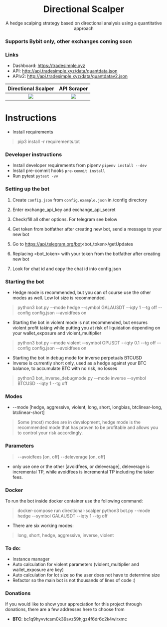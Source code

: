 <h1 align="center">Directional Scalper</h1>
<p align="center">
A hedge scalping strategy based on directional analysis using a quantitative approach<br>
</p>


### Supports Bybit only, other exchanges coming soon

### Links
* Dashboard: https://tradesimple.xyz
* API: http://api.tradesimple.xyz/data/quantdata.json
* APIv2: http://api.tradesimple.xyz/data/quantdatav2.json

Directional Scalper        |  API Scraper
:-------------------------:|:-------------------------:
![](https://github.com/donewiththedollar/directional-scalper/blob/main/directional-scalper.gif)  |  ![](https://github.com/donewiththedollar/directional-scalper/blob/main/scraper.gif)

# Instructions
* Install requirements
> pip3 install -r requirements.txt

### Developer instructions
- Install developer requirements from pipenv `pipenv install --dev`
- Install pre-commit hooks `pre-commit install`
- Run pytest `pytest -vv`

### Setting up the bot
 1. Create `config.json` from `config.example.json` in /config directory
 2. Enter exchange_api_key and exchange_api_secret
 3. Check/fill all other options. For telegram see below

 1. Get token from botfather after creating new bot, send a message to your new bot
 2. Go to https://api.telegram.org/bot<bot_token>/getUpdates
 3. Replacing <bot_token> with your token from the botfather after creating new bot
 4. Look for chat id and copy the chat id into config.json

### Starting the bot
* Hedge mode is recommended, but you can of course use the other modes as well. Low lot size is recommended.
> python3 bot.py --mode hedge --symbol GALAUSDT --iqty 1 --tg off --config config.json --avoidfees on
* Starting the bot in violent mode is not recommended, but ensures violent profit taking while putting you at risk of liquidation depending on your wallet_exposure and violent_multiplier
> python3 bot.py --mode violent --symbol OPUSDT --iqty 0.1 --tg off --config config.json --avoidfees on

* Starting the bot in debug mode for inverse perpetuals BTCUSD
* Inverse is currently short only, used as a hedge against your BTC balance, to accumulate BTC with no risk, no losses
> python3 bot_inverse_debugmode.py --mode inverse --symbol BTCUSD --iqty 1 --tg off

### Modes
* --mode [hedge, aggressive, violent, long, short, longbias, btclinear-long, btclinear-short]
> Some (most) modes are in development, hedge mode is the recommended mode that has proven to be profitable and allows you to control your risk accordingly.

### Parameters
> --avoidfees [on, off]
> --deleverage [on, off]
* only use one or the other [avoidfees, or deleverage], deleverage is incremental TP, while avoidfees is incremental TP including the taker fees.


### Docker
To run the bot inside docker container use the following command:
> docker-compose run directional-scalper python3 bot.py --mode hedge --symbol GALAUSDT --iqty 1 --tg off

* There are six working modes:
> long, short, hedge, aggressive, inverse, violent

### To do:
* Instance manager
* Auto calculation for violent parameters (violent_multiplier and wallet_exposure are key)
* Auto calculation for lot size so the user does not have to determine size
* Refactor so the main bot is not thousands of lines of code :)


### Donations
If you would like to show your appreciation for this project through donations, there are a few addresses here to choose from
* **BTC**: bc1q9hyvvtcsm0k39svz59hjgz4f6dr6c2k4wlrxmc
